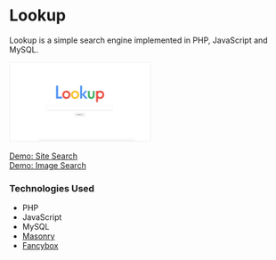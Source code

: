 # Lookup

Lookup is a simple search engine implemented in PHP, JavaScript and MySQL.

<img src="assets/images/screen.png" style="border: 1px solid #eee; width:50%; max-width:300px">

[Demo: Site Search](http://techlab.studio/lookup/search.php?term=arts&type=sites) <br>
[Demo: Image Search](http://techlab.studio/lookup/search.php?term=dog&type=images&page=4)



### Technologies Used ###

- PHP
- JavaScript
- MySQL
- [Masonry](https://masonry.desandro.com/) 
- [Fancybox](http://fancyapps.com/fancybox/3/)
